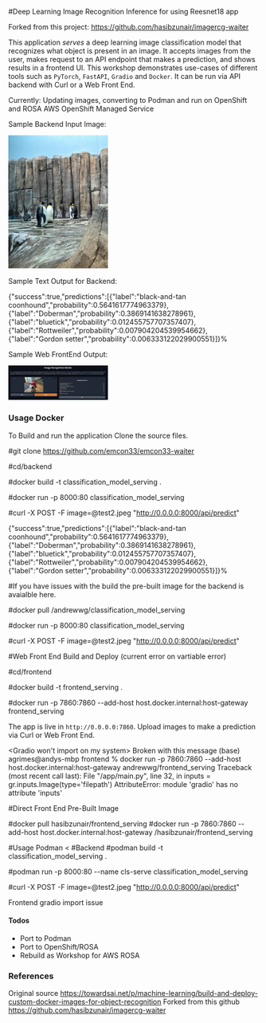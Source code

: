 #Deep Learning Image Recognition Inference for using Reesnet18 app 

Forked from this project: https://github.com/hasibzunair/imagercg-waiter

This application *serves* a deep learning image classification model that recognizes what object is present in an image. It accepts images from the user, makes request to an API endpoint that makes a prediction, and shows results in a frontend UI. This workshop demonstrates use-cases of different tools such as `PyTorch`, `FastAPI`, `Gradio` and `Docker`.
It can be run via API backend with Curl or a Web Front End. 

Currently: 
Updating images, converting to Podman and run on OpenShift and ROSA AWS OpenShift Managed Service 

Sample Backend Input Image: 
<p align="left">
  <a href="#"><img src="./frontend/test1.jpeg" width="200"></a> <br />
  <em> 
  </em>
</p>

Sample Text Output for Backend:

{"success":true,"predictions":[{"label":"black-and-tan coonhound","probability":0.5641617774963379},{"label":"Doberman","probability":0.3869141638278961},{"label":"bluetick","probability":0.012455757707357407},{"label":"Rottweiler","probability":0.007904204539954662},{"label":"Gordon setter","probability":0.006333122029900551}]}%


Sample Web FrontEnd Output:
<p align="left">
  <a href="#"><img src="./frontend/sample.jpeg" width="200"></a> <br />
  <em> 
  </em>
</p>

### Usage Docker
To Build and run the application Clone the source files. 

#git clone https://github.com/emcon33/emcon33-waiter

#cd<path>/backend

#docker build -t classification_model_serving .

#docker run -p 8000:80 classification_model_serving

#curl -X POST -F image=@test2.jpeg "http://0.0.0.0:8000/api/predict"

<text output>
{"success":true,"predictions":[{"label":"black-and-tan coonhound","probability":0.5641617774963379},{"label":"Doberman","probability":0.3869141638278961},{"label":"bluetick","probability":0.012455757707357407},{"label":"Rottweiler","probability":0.007904204539954662},{"label":"Gordon setter","probability":0.006333122029900551}]}%


#If you have issues with the build the pre-built image for the backend is avaialble here.

#docker pull /andrewwg/classification_model_serving

#docker run -p 8000:80 classification_model_serving

#curl -X POST -F image=@test2.jpeg "http://0.0.0.0:8000/api/predict"


#Web Front End Build and Deploy (current error on vartiable error)

#cd<path>/frontend

#docker build -t frontend_serving .

#docker run -p 7860:7860 --add-host host.docker.internal:host-gateway frontend_serving

The app is live in `http://0.0.0.0:7860`. Upload images to make a prediction via Curl or Web Front End. 

<Gradio won't import on my system>
Broken with this message 
(base) agrimes@andys-mbp frontend % docker run -p 7860:7860 --add-host host.docker.internal:host-gateway andrewwg/frontend_serving 
Traceback (most recent call last):
  File "/app/main.py", line 32, in <module>
    inputs = gr.inputs.Image(type='filepath')
AttributeError: module 'gradio' has no attribute 'inputs'


#Direct Front End Pre-Built Image 

#docker pull hasibzunair/frontend_serving
#docker run -p 7860:7860 --add-host host.docker.internal:host-gateway /hasibzunair/frontend_serving


#Usage Podman <
#Backend
#podman build -t classification_model_serving .

#podman run -p 8000:80 --name cls-serve classification_model_serving

#curl -X POST -F image=@test2.jpeg "http://0.0.0.0:8000/api/predict"


Frontend 
<see error above> gradio import issue 

#### Todos
* Port to Podman
* Port to OpenShift/ROSA
* Rebuild as Workshop for AWS ROSA

### References
Original source https://towardsai.net/p/machine-learning/build-and-deploy-custom-docker-images-for-object-recognition
Forked from this github https://github.com/hasibzunair/imagercg-waiter

